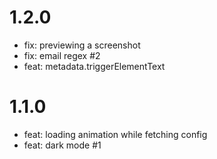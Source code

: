 # 1.2.0

- fix: previewing a screenshot
- fix: email regex #2
- feat: metadata.triggerElementText

# 1.1.0

- feat: loading animation while fetching config
- feat: dark mode #1
